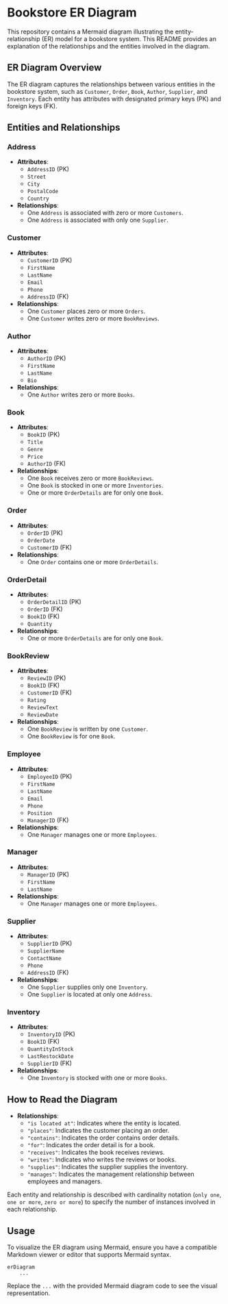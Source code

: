 # Bookstore ER Diagram

This repository contains a Mermaid diagram illustrating the entity-relationship (ER) model for a bookstore system. This README provides an explanation of the relationships and the entities involved in the diagram.

## ER Diagram Overview

The ER diagram captures the relationships between various entities in the bookstore system, such as `Customer`, `Order`, `Book`, `Author`, `Supplier`, and `Inventory`. Each entity has attributes with designated primary keys (PK) and foreign keys (FK).

## Entities and Relationships

### Address
- **Attributes**:
  - `AddressID` (PK)
  - `Street`
  - `City`
  - `PostalCode`
  - `Country`
- **Relationships**:
  - One `Address` is associated with zero or more `Customers`.
  - One `Address` is associated with only one `Supplier`.

### Customer
- **Attributes**:
  - `CustomerID` (PK)
  - `FirstName`
  - `LastName`
  - `Email`
  - `Phone`
  - `AddressID` (FK)
- **Relationships**:
  - One `Customer` places zero or more `Orders`.
  - One `Customer` writes zero or more `BookReviews`.

### Author
- **Attributes**:
  - `AuthorID` (PK)
  - `FirstName`
  - `LastName`
  - `Bio`
- **Relationships**:
  - One `Author` writes zero or more `Books`.

### Book
- **Attributes**:
  - `BookID` (PK)
  - `Title`
  - `Genre`
  - `Price`
  - `AuthorID` (FK)
- **Relationships**:
  - One `Book` receives zero or more `BookReviews`.
  - One `Book` is stocked in one or more `Inventories`.
  - One or more `OrderDetails` are for only one `Book`.

### Order
- **Attributes**:
  - `OrderID` (PK)
  - `OrderDate`
  - `CustomerID` (FK)
- **Relationships**:
  - One `Order` contains one or more `OrderDetails`.

### OrderDetail
- **Attributes**:
  - `OrderDetailID` (PK)
  - `OrderID` (FK)
  - `BookID` (FK)
  - `Quantity`
- **Relationships**:
  - One or more `OrderDetails` are for only one `Book`.

### BookReview
- **Attributes**:
  - `ReviewID` (PK)
  - `BookID` (FK)
  - `CustomerID` (FK)
  - `Rating`
  - `ReviewText`
  - `ReviewDate`
- **Relationships**:
  - One `BookReview` is written by one `Customer`.
  - One `BookReview` is for one `Book`.

### Employee
- **Attributes**:
  - `EmployeeID` (PK)
  - `FirstName`
  - `LastName`
  - `Email`
  - `Phone`
  - `Position`
  - `ManagerID` (FK)
- **Relationships**:
  - One `Manager` manages one or more `Employees`.

### Manager
- **Attributes**:
  - `ManagerID` (PK)
  - `FirstName`
  - `LastName`
- **Relationships**:
  - One `Manager` manages one or more `Employees`.

### Supplier
- **Attributes**:
  - `SupplierID` (PK)
  - `SupplierName`
  - `ContactName`
  - `Phone`
  - `AddressID` (FK)
- **Relationships**:
  - One `Supplier` supplies only one `Inventory`.
  - One `Supplier` is located at only one `Address`.

### Inventory
- **Attributes**:
  - `InventoryID` (PK)
  - `BookID` (FK)
  - `QuantityInStock`
  - `LastRestockDate`
  - `SupplierID` (FK)
- **Relationships**:
  - One `Inventory` is stocked with one or more `Books`.

## How to Read the Diagram

- **Relationships**:
  - `"is located at"`: Indicates where the entity is located.
  - `"places"`: Indicates the customer placing an order.
  - `"contains"`: Indicates the order contains order details.
  - `"for"`: Indicates the order detail is for a book.
  - `"receives"`: Indicates the book receives reviews.
  - `"writes"`: Indicates who writes the reviews or books.
  - `"supplies"`: Indicates the supplier supplies the inventory.
  - `"manages"`: Indicates the management relationship between employees and managers.

Each entity and relationship is described with cardinality notation (`only one`, `one or more`, `zero or more`) to specify the number of instances involved in each relationship. 

## Usage

To visualize the ER diagram using Mermaid, ensure you have a compatible Markdown viewer or editor that supports Mermaid syntax.

```mermaid
erDiagram
    ...
```

Replace the `...` with the provided Mermaid diagram code to see the visual representation.
